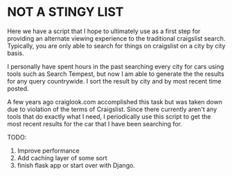 NOT A STINGY LIST
=================

Here we have a script that I hope to ultimately use as a first step for providing an alternate viewing experience to the
traditional craigslist search. Typically, you are only able to search for things on craigslist on a city by city basis.

I personally have spent hours in the past searching every city for cars using tools such as Search Tempest, but now I am able to generate
the the results for any query countrywide. I sort the result by city and by most recent time posted.

A few years ago craiglook.com accomplished this task but was taken down due to violation of the terms of Craigslist. Since there
currently aren't any tools that do exactly what I need, I periodically use this script to get the most recent results for the car
that I have been searching for.

TODO:
1) Improve performance
2) Add caching layer of some sort
3) finish flask app or start over with Django.
